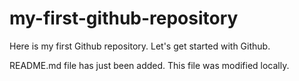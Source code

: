 # my-first-github-repository
Here is my first Github repository. Let's get started with Github.

README.md file has just been added. This file was modified locally.
